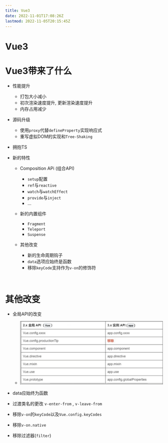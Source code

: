 ```yaml
---
title: Vue3
date: 2022-11-01T17:08:26Z
lastmod: 2022-11-05T20:15:45Z
---
```


# Vue3

# Vue3带来了什么

* 性能提升

  * 打包大小减小
  * 初次渲染速度提升, 更新渲染速度提升
  * 内存占用减少
* 源码升级

  * 使用`proxy`​代替`defineProperty`​实现响应式
  * 重写虚拟DOM的实现和`Tree-Shaking`​
* 拥抱TS
* 新的特性

  * Composition APi (组合API)

    * ​`setup`​配置
    * ​`ref`​与`reactive`​
    * ​`watch`​与`watchEffect`​
    * ​`provide`​与`inject`​
    * ...
  * 新的内置组件

    * ​`Fragment`​
    * ​`Teleport`​
    * ​`Suspense`​
  * 其他改变

    * 新的生命周期钩子
    * ​`data`​选项应始终是函数
    * 移除`keyCode`​支持作为`v-on`​的修饰符

‍

# 其他改变

* 全局API的改变

  * ![Snipaste_2022-11-05_20-08-36](assets/Snipaste_2022-11-05_20-08-36-20221105200849-k2icktf.png)​
* data应始终为函数
* 过渡类名的更改 `v-enter-from`​ , `v-leave-from`​
* 移除`v-on`​的`keyCode`​以及`Vue.config.keyCodes`​
* 移除`v-on.native`​
* 移除过滤器(`filter`​)

​

‍
